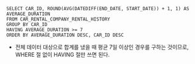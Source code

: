 
```mysql
SELECT CAR_ID, ROUND(AVG(DATEDIFF(END_DATE, START_DATE)) + 1, 1) AS AVERAGE_DURATION
FROM CAR_RENTAL_COMPANY_RENTAL_HISTORY
GROUP BY CAR_ID
HAVING AVERAGE_DURATION >= 7 
ORDER BY AVERAGE_DURATION DESC, CAR_ID DESC
```

* 전체 데이터 대상으로 합계를 냈을 때 평균 7일 이상인 경우를 구하는 것이므로, WHERE 절 없이 HAVING 절만 쓰면 된다.